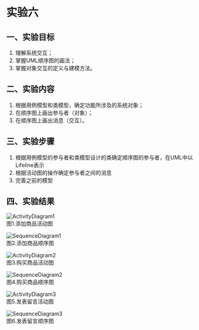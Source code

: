 # 实验六

## 一、实验目标

1. 理解系统交互；
2. 掌握UML顺序图的画法；
3. 掌握对象交互的定义与建模方法。

## 二、实验内容

1. 根据用例模型和类模型，确定功能所涉及的系统对象；
2. 在顺序图上画出参与者（对象）；
3. 在顺序图上画出消息（交互）。

## 三、实验步骤

1. 根据用例模型的参与者和类模型设计的类确定顺序图的参与者，在UML中以Lifeline表示
2. 根据活动图的操作确定参与者之间的消息
3. 完善之前的模型

## 四、实验结果
![ActivityDiagram1](./Lab3_ActivityDiagram1.png)  
图1.添加商品活动图

![SequenceDiagram1](./Lab6_SequenceDiagram1.png)  
图2.添加商品顺序图

![ActivityDiagram2](./Lab3_ActivityDiagram2.png)  
图3.购买商品活动图

![SequenceDiagram2](./Lab6_SequenceDiagram2.png)  
图4.购买商品顺序图

![ActivityDiagram3](./Lab3_ActivityDiagram3.png)  
图5.发表留言活动图

![SequenceDiagram3](./Lab6_SequenceDiagram3.png)  
图6.发表留言顺序图

